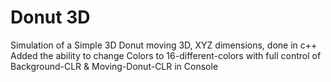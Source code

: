 # Donut 3D
Simulation of a Simple 3D Donut moving 3D, XYZ dimensions, done in c++
Added the ability to change Colors to 16-different-colors
with full control of Background-CLR & Moving-Donut-CLR in Console
